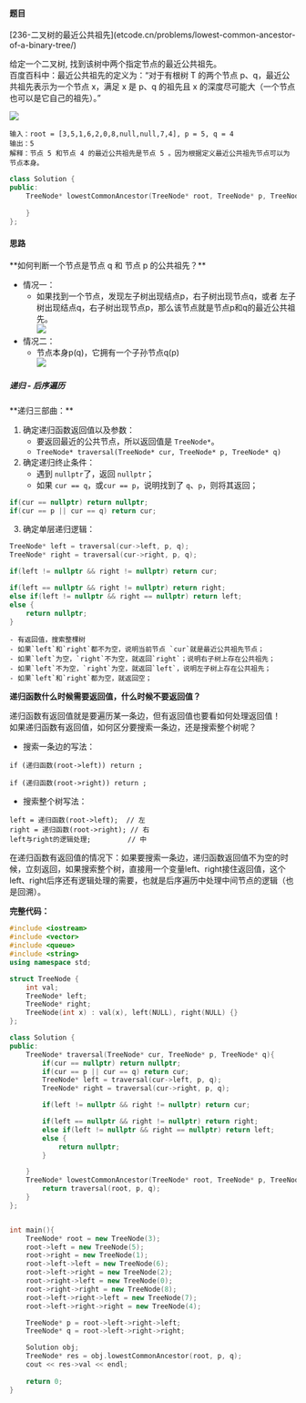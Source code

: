 <h4 id="p1atV">题目</h4>
[236-二叉树的最近公共祖先](etcode.cn/problems/lowest-common-ancestor-of-a-binary-tree/)

给定一个二叉树, 找到该树中两个指定节点的最近公共祖先。  
百度百科中：最近公共祖先的定义为：“对于有根树 T 的两个节点 p、q，最近公共祖先表示为一个节点 x，满足 x 是 p、q 的祖先且 x 的深度尽可能大（一个节点也可以是它自己的祖先）。”

![](http://cdn.notes.kamacoder.com/cf4abc05-3e59-4dbc-9872-77a50452d390.png)

```plain
输入：root = [3,5,1,6,2,0,8,null,null,7,4], p = 5, q = 4
输出：5
解释：节点 5 和节点 4 的最近公共祖先是节点 5 。因为根据定义最近公共祖先节点可以为节点本身。
```

```cpp
class Solution {
public:
    TreeNode* lowestCommonAncestor(TreeNode* root, TreeNode* p, TreeNode* q) {
        
    }
};
```

<h4 id="GVmyy">思路</h4>
**如何判断一个节点是节点 q 和 节点 p 的公共祖先？**

+ 情况一：
    - 如果找到一个节点，发现左子树出现结点p，右子树出现节点q，或者 左子树出现结点q，右子树出现节点p，那么该节点就是节点p和q的最近公共祖先。  
![](http://cdn.notes.kamacoder.com/3a0d7251-289d-41b8-baf3-eafcd73700d5.png)
+ 情况二：
    - 节点本身p(q)，它拥有一个子孙节点q(p)  
![](http://cdn.notes.kamacoder.com/fe13a273-7939-4ccb-a3f0-b25489a793c2.png)

<h5 id="UOGYl">递归 - 后序遍历</h5>
**递归三部曲：**

1. 确定递归函数返回值以及参数：
    - 要返回最近的公共节点，所以返回值是 `TreeNode*`。
    - `TreeNode* traversal(TreeNode* cur, TreeNode* p, TreeNode* q)`
2. 确定递归终止条件：
    - 遇到 `nullptr`了，返回 `nullptr`；
    - 如果 `cur == q`，或`cur == p`，说明找到了 `q`、`p`，则将其返回；

```cpp
if(cur == nullptr) return nullptr;
if(cur == p || cur == q) return cur;
```

3. 确定单层递归逻辑：

```cpp
TreeNode* left = traversal(cur->left, p, q);
TreeNode* right = traversal(cur->right, p, q);
```

```cpp
if(left != nullptr && right != nullptr) return cur;

if(left == nullptr && right != nullptr) return right;
else if(left != nullptr && right == nullptr) return left;
else {
    return nullptr;
}
```

    - 有返回值，搜索整棵树
    - 如果`left`和`right`都不为空，说明当前节点 `cur`就是最近公共祖先节点；
    - 如果`left`为空，`right`不为空，就返回`right`；说明右子树上存在公共祖先；
    - 如果`left`不为空，`right`为空，就返回`left`，说明左子树上存在公共祖先；
    - 如果`left`和`right`都为空，就返回空；



**递归函数什么时候需要返回值，什么时候不要返回值？**

递归函数有返回值就是要遍历某一条边，但有返回值也要看如何处理返回值！  
如果递归函数有返回值，如何区分要搜索一条边，还是搜索整个树呢？

+ 搜索一条边的写法：

```plain
if (递归函数(root->left)) return ;

if (递归函数(root->right)) return ;
```

+ 搜索整个树写法：

```plain
left = 递归函数(root->left);  // 左
right = 递归函数(root->right); // 右
left与right的逻辑处理;         // 中 
```

在递归函数有返回值的情况下：如果要搜索一条边，递归函数返回值不为空的时候，立刻返回，如果搜索整个树，直接用一个变量left、right接住返回值，这个left、right后序还有逻辑处理的需要，也就是后序遍历中处理中间节点的逻辑（也是回溯）。

**完整代码：**

```cpp
#include <iostream>
#include <vector>
#include <queue>
#include <string>
using namespace std;

struct TreeNode {
    int val;
    TreeNode* left;
    TreeNode* right;
    TreeNode(int x) : val(x), left(NULL), right(NULL) {}
};

class Solution {      
public:
    TreeNode* traversal(TreeNode* cur, TreeNode* p, TreeNode* q){
        if(cur == nullptr) return nullptr;
        if(cur == p || cur == q) return cur;
        TreeNode* left = traversal(cur->left, p, q);
        TreeNode* right = traversal(cur->right, p, q);

        if(left != nullptr && right != nullptr) return cur;

        if(left == nullptr && right != nullptr) return right;
        else if(left != nullptr && right == nullptr) return left;
        else {
            return nullptr;
        }

    }
    TreeNode* lowestCommonAncestor(TreeNode* root, TreeNode* p, TreeNode* q) {     
        return traversal(root, p, q);
    }
};


int main(){
    TreeNode* root = new TreeNode(3);
    root->left = new TreeNode(5);
    root->right = new TreeNode(1);
    root->left->left = new TreeNode(6);
    root->left->right = new TreeNode(2);
    root->right->left = new TreeNode(0);
    root->right->right = new TreeNode(8);
    root->left->right->left = new TreeNode(7);
    root->left->right->right = new TreeNode(4);

    TreeNode* p = root->left->right->left;
    TreeNode* q = root->left->right->right;

    Solution obj;
    TreeNode* res = obj.lowestCommonAncestor(root, p, q);
    cout << res->val << endl;
    
    return 0;
}
```

